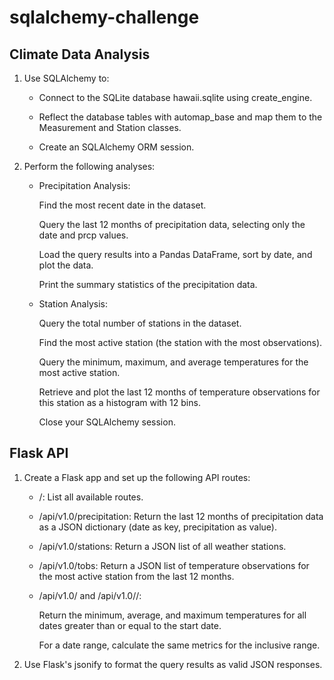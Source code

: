# sqlalchemy-challenge

## Climate Data Analysis

1. Use SQLAlchemy to:

    * Connect to the SQLite database hawaii.sqlite using create_engine.

    * Reflect the database tables with automap_base and map them to the Measurement and Station classes.

    * Create an SQLAlchemy ORM session.

2. Perform the following analyses:

    * Precipitation Analysis:
        
        Find the most recent date in the dataset.
        
        Query the last 12 months of precipitation data, selecting only the date and prcp values.
        
        Load the query results into a Pandas DataFrame, sort by date, and plot the data.
        
        Print the summary statistics of the precipitation data.
    * Station Analysis:
    
        Query the total number of stations in the dataset.
        
        Find the most active station (the station with the most observations).
        
        Query the minimum, maximum, and average temperatures for the most active station.
        
        Retrieve and plot the last 12 months of temperature observations for this station as a histogram with 12 bins.
        
        Close your SQLAlchemy session.


## Flask API

1. Create a Flask app and set up the following API routes:

    * /: List all available routes.
    
    * /api/v1.0/precipitation: Return the last 12 months of precipitation data as a JSON dictionary (date as key, precipitation as value).
    
    * /api/v1.0/stations: Return a JSON list of all weather stations.
    
    * /api/v1.0/tobs: Return a JSON list of temperature observations for the most active station from the last 12 months.
    
    * /api/v1.0/<start> and /api/v1.0/<start>/<end>:
        
        Return the minimum, average, and maximum temperatures for all dates greater than or equal to the start date.
        
        For a date range, calculate the same metrics for the inclusive range.

2. Use Flask's jsonify to format the query results as valid JSON responses.
